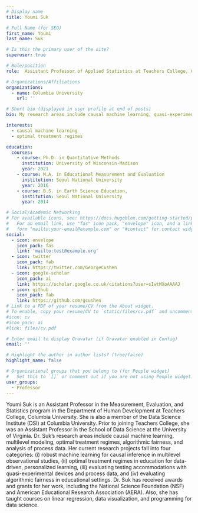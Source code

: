 ```yaml
---
# Display name
title: Youmi Suk

# Full Name (for SEO)
first_name: Youmi
last_name: Suk

# Is this the primary user of the site?
superuser: true

# Role/position
role:  Assistant Professor of Applied Statistics at Teachers College, Columbia University

# Organizations/Affiliations
organizations:
  - name: Columbia University
    url: ''

# Short bio (displayed in user profile at end of posts)
bio: My research areas include causal machine learning, quasi-experimental designs, multilevel modeling, optimal treatment regimes, and algorithmic fairness.

interests:
  - causal machine learning
  - optimal treatment regimes

education:
  courses:
    - course: Ph.D. in Quantitative Methods
      institution: University of Wisconsin-Madison
      year: 2021
    - course: M.A. in Educational Measurement and Evaluation
      institution: Seoul National University
      year: 2016
    - course: B.S. in Earth Science Education,
      institution: Seoul National University
      year: 2014

# Social/Academic Networking
# For available icons, see: https://docs.hugoblox.com/getting-started/page-builder/#icons
#   For an email link, use "fas" icon pack, "envelope" icon, and a link in the
#   form "mailto:your-email@example.com" or "#contact" for contact widget.
social:
  - icon: envelope
    icon_pack: fas
    link: 'mailto:test@example.org'
  - icon: twitter
    icon_pack: fab
    link: https://twitter.com/GeorgeCushen
  - icon: google-scholar
    icon_pack: ai
    link: https://scholar.google.co.uk/citations?user=sIwtMXoAAAAJ
  - icon: github
    icon_pack: fab
    link: https://github.com/gcushen
# Link to a PDF of your resume/CV from the About widget.
# To enable, copy your resume/CV to `static/files/cv.pdf` and uncomment the lines below.
#icon: cv
#icon_pack: ai
#link: files/cv.pdf

# Enter email to display Gravatar (if Gravatar enabled in Config)
email: ''

# Highlight the author in author lists? (true/false)
highlight_name: false

# Organizational groups that you belong to (for People widget)
#   Set this to `[]` or comment out if you are not using People widget.
user_groups:
  - Professor
---
```


Youmi Suk is an Assistant Professor in the Measurement, Evaluation, and Statistics program in the Department of Human Development at Teachers College, Columbia University. She is also a member of the Data Science Institute (DSI) at Columbia University. Prior to joining Teachers College, she was an Assistant Professor in the School of Data Science at the University of Virginia. Dr. Suk’s research areas include causal machine learning, multilevel modeling, optimal treatment regimes, algorithmic fairness, and analysis of process data. Her current research projects fall into four categories: (i) robust machine learning for causal inference in multilevel observational studies, (ii) optimal treatment regimes in education for data-driven, personalized learning, (iii) evaluating testing accommodations with quasi-experimental devices and process data, and (iv) evaluating algorithmic fairness in educational settings. Dr. Suk has received awards and grants for her work, including the National Science Foundation (NSF) and American Educational Research Association (AERA). Also, she has taught courses on linear regression, data visualization, and programming for data science.

